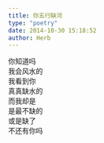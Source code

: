 ```yaml
---  
title: 你五行缺河  
type: "poetry"  
date: 2014-10-30 15:18:52  
author: Herb  
---  
```

你知道吗  
我会风水的  
我看到你  
真真缺水的  
而我却是  
是最不缺的  
或是缺了  
不还有你吗